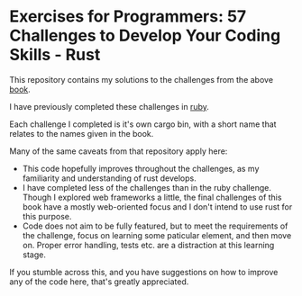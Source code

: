 # Exercises for Programmers: 57 Challenges to Develop Your Coding Skills - Rust

This repository contains my solutions to the challenges from the above [book](https://pragprog.com/titles/bhwb/exercises-for-programmers/).

I have previously completed these challenges in [ruby](https://github.com/h-arry-smith/57-exercises-ruby).

Each challenge I completed is it's own cargo bin, with a short name that relates to the names given in the book.

Many of the same caveats from that repository apply here:
- This code hopefully improves throughout the challenges, as my familiarity and understanding of rust develops.
- I have completed less of the challenges than in the ruby challenge. Though I explored web frameworks a little,
  the final challenges of this book have a mostly web-oriented focus and I don't intend to use rust for this
  purpose.
- Code does not aim to be fully featured, but to meet the requirements of the challenge, focus on learning some
  paticular element, and then move on. Proper error handling, tests etc. are a distraction at this learning stage.
  
If you stumble across this, and you have suggestions on how to improve any of the code here, that's greatly appreciated.